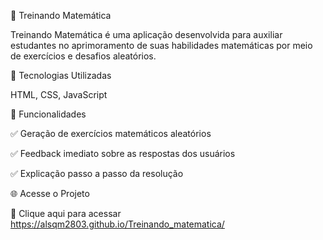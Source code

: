 🧮 Treinando Matemática

Treinando Matemática é uma aplicação desenvolvida para auxiliar estudantes no aprimoramento de suas habilidades matemáticas por meio de exercícios e desafios aleatórios.

🚀 Tecnologias Utilizadas

HTML, CSS, JavaScript

🎯 Funcionalidades

✅ Geração de exercícios matemáticos aleatórios

✅ Feedback imediato sobre as respostas dos usuários

✅ Explicação passo a passo da resolução

🌐 Acesse o Projeto

🔗 Clique aqui para acessar https://alsqm2803.github.io/Treinando_matematica/
